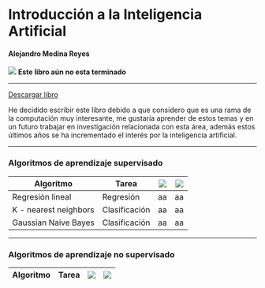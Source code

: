 # Introducción a la Inteligencia Artificial
#### Alejandro Medina Reyes
![](https://img.shields.io/badge/Versi%C3%B3n-0.6-yellow) **Este libro aún no esta terminado**

----
[Descargar libro](https://github.com/amr205/Introduccion-a-la-IA---Libro/raw/master/main.pdf)


He decidido escribir este libro debido a que considero que es una rama de la computación muy interesante, me gustaría aprender de estos temas y en un futuro trabajar en investigación relacionada con esta área, además estos últimos años se ha incrementado el interés por la inteligencia artificial.

----
### Algoritmos de aprendizaje supervisado
                    

| Algoritmo | Tarea | ![ ](https://img.shields.io/badge/C%C3%B3digo-octave-blue?style=for-the-badge&logo=octave) | ![ ](https://img.shields.io/badge/C%C3%B3digo-sklearn-brightgreen?style=for-the-badge&logo=python&logoColor=brightgreen) |
| --- | --- | --- | --- |
| Regresión lineal  | Regresión | aa | aa |
| K - nearest neighbors  | Clasificación | aa | aa |
| Gaussian Naive Bayes  | Clasificación | aa | aa |

----
### Algoritmos de aprendizaje no supervisado
                    

| Algoritmo | Tarea | ![ ](https://img.shields.io/badge/C%C3%B3digo-octave-blue?style=for-the-badge&logo=octave) | ![ ](https://img.shields.io/badge/C%C3%B3digo-sklearn-brightgreen?style=for-the-badge&logo=python&logoColor=brightgreen) |
| --- | --- | --- | --- |

